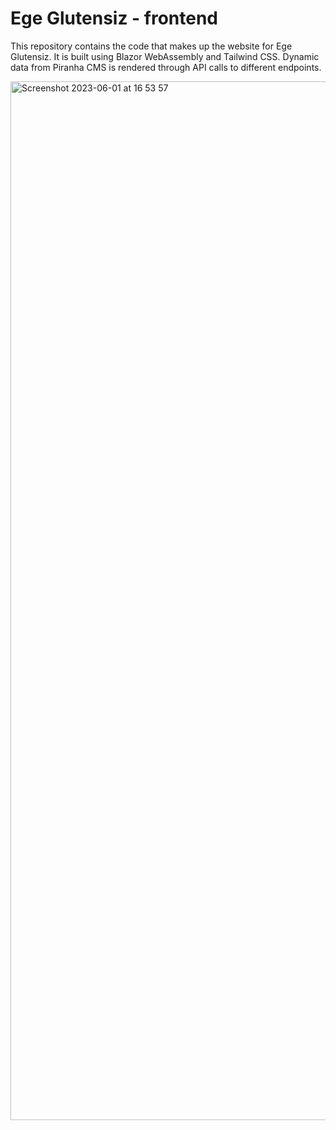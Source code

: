 # Ege Glutensiz - frontend

This repository contains the code that makes up the website for Ege Glutensiz. It is built using Blazor WebAssembly and Tailwind CSS. Dynamic data from Piranha CMS is rendered through API calls to different endpoints.

<img width="1662" alt="Screenshot 2023-06-01 at 16 53 57" src="https://github.com/JenDin/EG_BlazorWasm/assets/78862890/495ac9c0-dd44-41ca-854f-49fd52f390cf">
